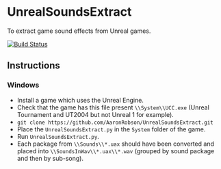 # UnrealSoundsExtract
To extract game sound effects from Unreal games.

[![Build Status](https://travis-ci.org/AaronRobson/UnrealSoundExtract.svg?branch=master)](https://travis-ci.org/AaronRobson/UnrealSoundExtract)

## Instructions

### Windows
* Install a game which uses the Unreal Engine.
* Check that the game has this file present `\\System\\UCC.exe` (Unreal Tournament and UT2004 but not Unreal 1 for example).
* `git clone https://github.com/AaronRobson/UnrealSoundsExtract.git`
* Place the `UnrealSoundsExtract.py` in the `System` folder of the game.
* Run `UnrealSoundsExtract.py`.
* Each package from `\\Sounds\\*.uax` should have been converted and placed into `\\SoundsInWav\\*.uax\\*.wav` (grouped by sound package and then by sub-song).
